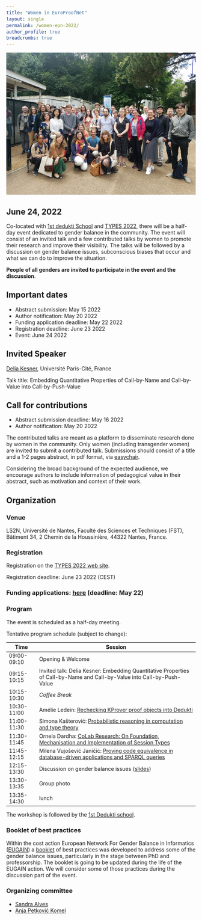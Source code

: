 ```yaml
---
title: "Women in EuroProofNet"
layout: single
permalink: /women-epn-2022/
author_profile: true
breadcrumbs: true
---
```


<img src="/_pages/WG1/Jun2022/group_with_anja.jpg"/>

## June 24, 2022

Co-located with [1st dedukti School](../dedukti-school-2022) and [TYPES 2022](https://types22.inria.fr/), there will be a half-day event dedicated to gender balance in the community.
The event will consist of an invited talk and a few contributed talks by women to promote their research and improve their visibility. The talks will be followed by a discussion on gender balance issues, subconscious biases that occur and what we can do to improve the situation.

**People of all genders are invited to participate in the event and the discussion**.

## Important dates

* Abstract submission: May 15 2022
* Author notification: May 20 2022
* Funding application deadline: May 22 2022
* Registration deadline: June 23 2022
* Event: June 24 2022

## Invited Speaker

[Delia Kesner](https://www.irif.fr/~kesner/), Université Paris-Cité, France

Talk title: Embedding Quantitative Properties of Call-by-Name and Call-by-Value into Call-by-Push-Value

## Call for contributions

* Abstract submission deadline: May 16 2022
* Author notification: May 20 2022

The contributed talks are meant as a platform to disseminate research done by women in the community. Only women (including transgender women) are invited to submit a contributed talk.
Submissions should consist of a title and a 1-2 pages abstract, in pdf format, via [easychair](https://easychair.org/conferences/?conf=wepn2022).

Considering the broad background of the expected audience, we encourage authors to include information of pedagogical value in their abstract, such as motivation and context of their work.

## Organization

### Venue

LS2N, Université de Nantes, Faculté des Sciences et Techniques (FST), Bâtiment 34, 2 Chemin de la Houssinière, 44322 Nantes, France.


### Registration

Registration on the [TYPES 2022 web site](https://types22.inria.fr/).

Registration deadline: June 23 2022 (CEST)

<!--Please contact xxx if you have any problem during the registration process.-->


### Funding applications: [here](../funding-June-2022) (deadline: May 22)


### Program

The event is scheduled as a half-day meeting.

Tentative program schedule (subject to change):


| Time      | Session |
| ----------- | ----------- |
| 09:00-09:10      | Opening & Welcome     |
| 09:15-10:15   | Invited talk: Delia Kesner: Embedding Quantitative Properties of Call-by-Name and Call-by-Value into Call-by-Push-Value |
| 10:15-10:30 | _Coffee Break_ |
| 10:30-11:00 | Amélie Ledein: [Rechecking KProver proof objects into Dedukti](2022/abstracts/WEPN_2022_Ledein.pdf) |
| 11:00-11:30 | Simona Kašterović: [Probabilistic reasoning in computation and type theory](2022/abstracts/WEPN_2022_Kaserovic.pdf) |
| 11:30-11:45 | Ornela Dardha: [CoLab Research: On Foundation, Mechanisation and Implementation of Session Types](2022/abstracts/WEPN_2022_Dardha.pdf) |
| 11:45-12:15 | Milena Vujošević Janičić: [Proving code equivalence in database-driven applications and SPARQL queries](2022/abstracts/WEPN_2022_VujosevicJancic.pdf) |
| 12:15-13:30 | Discussion on gender balance issues ([slides](2022/slides/WEPN2022-discussion.pdf)) |
| 13:30-13:35 | Group photo |
| 13:35-14:30 | lunch |

The workshop is followed by the [1st Dedukti school](../dedukti-school-2022).

### Booklet of best practices

Within the cost action European Network For Gender Balance in Informatics ([EUGAIN](https://eugain.eu/)) a [booklet](https://eugain.eu/wp-content/uploads/2022/05/EUGAIN_booklet_2022-05.pdf) of best practices was developed to address some of the gender balance issues, particularly in the stage between PhD and professorship. The booklet is going to be updated during the life of the EUGAIN action.
We will consider some of those practices during the discussion part of the event.

### Organizing committee

* [Sandra Alves](https://www.dcc.fc.up.pt/~sandra/Home/Home.html)
* [Anja Petković Komel](https://anjapetkovic.com/)

